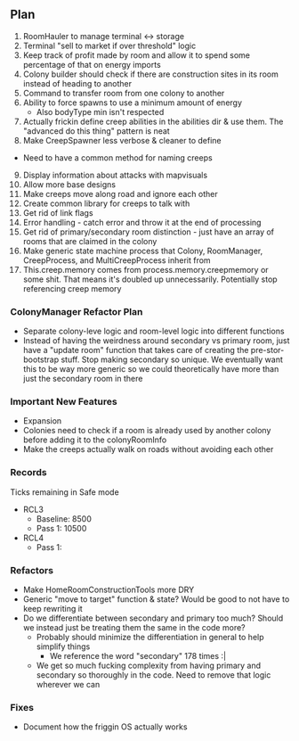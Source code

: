 ## Plan
1. RoomHauler to manage terminal <-> storage
2. Terminal "sell to market if over threshold" logic
3. Keep track of profit made by room and allow it to spend some percentage of that on energy imports
4. Colony builder should check if there are construction sites in its room instead of heading to another
5. Command to transfer room from one colony to another
6. Ability to force spawns to use a minimum amount of energy
    - Also bodyType min isn't respected
7. Actually frickin define creep abilities in the abilities dir & use them.  The "advanced do this thing" pattern is neat
8. Make CreepSpawner less verbose & cleaner to define
- Need to have a common method for naming creeps 
9. Display information about attacks with mapvisuals
10. Allow more base designs
11. Make creeps move along road and ignore each other
12. Create common library for creeps to talk with
13. Get rid of link flags
14. Error handling - catch error and throw it at the end of processing
15. Get rid of primary/secondary room distinction - just have an array of rooms that are claimed in the colony
16. Make generic state machine process that Colony, RoomManager, CreepProcess, and MultiCreepProcess inherit from
17. This.creep.memory comes from process.memory.creepmemory or some shit.  That means it's doubled up unnecessarily.  Potentially stop referencing creep memory

### ColonyManager Refactor Plan
- Separate colony-leve logic and room-level logic into different functions
- Instead of having the weirdness around secondary vs primary room, just have a "update room" function that takes care of creating the pre-stor-bootstrap stuff.  Stop making secondary so unique.  We eventually want this to be way more generic so we could theoretically have more than just the secondary room in there

### Important New Features
- Expansion
- Colonies need to check if a room is already used by another colony before adding it to the colonyRoomInfo
- Make the creeps actually walk on roads without avoiding each other

### Records
Ticks remaining in Safe mode
- RCL3 
    - Baseline: 8500
    - Pass 1: 10500
- RCL4
    - Pass 1:

### Refactors
- Make HomeRoomConstructionTools more DRY
- Generic "move to target" function & state?  Would be good to not have to keep rewriting it
- Do we differentiate between secondary and primary too much? Should we instead just be treating them the same in the code more?
    - Probably should minimize the differentiation in general to help simplify things
        - We reference the word "secondary" 178 times :|
    - We get so much fucking complexity from having primary and secondary so thoroughly in the code.  Need to remove that logic wherever we can

### Fixes
- Document how the friggin OS actually works
